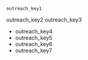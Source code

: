 ```ngMeta
outreach_key1
```

outreach_key2
outreach_key3
- outreach_key4
- outreach_key5
- outreach_key6
- outreach_key7
